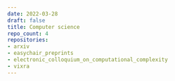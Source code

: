 ```yaml
---
date: 2022-03-28
draft: false
title: Computer science
repo_count: 4
repositories:
- arxiv
- easychair_preprints
- electronic_colloquium_on_computational_complexity
- vixra
---
```



